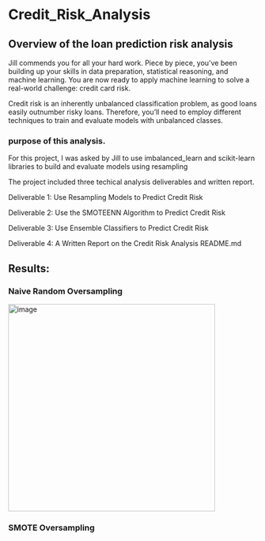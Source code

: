 # Credit_Risk_Analysis

## Overview of the loan prediction risk analysis
Jill commends you for all your hard work. Piece by piece, you’ve been building up your skills in data preparation, statistical reasoning, and machine learning. You are now ready to apply machine learning to solve a real-world challenge: credit card risk.

Credit risk is an inherently unbalanced classification problem, as good loans easily outnumber risky loans. Therefore, you’ll need to employ different techniques to train and evaluate models with unbalanced classes.

### purpose of this analysis.
For this project, I was asked by Jill to use imbalanced_learn and scikit-learn libraries to build and evaluate models using resampling

The project included three techical analysis deliverables and written report.

Deliverable 1: Use Resampling Models to Predict Credit Risk

Deliverable 2: Use the SMOTEENN Algorithm to Predict Credit Risk

Deliverable 3: Use Ensemble Classifiers to Predict Credit Risk

Deliverable 4: A Written Report on the Credit Risk Analysis README.md



## Results:

### Naive Random Oversampling

<img width="418" alt="image" src="https://github.com/Merabu/Credit_Risk_Analysis/assets/115379848/a52a281c-40ad-48be-a4f9-ea0d2d02e209">


### SMOTE Oversampling











